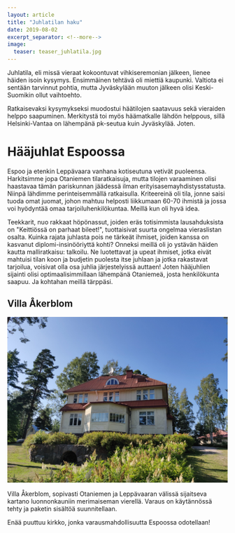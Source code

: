 ```yaml
---
layout: article
title: "Juhlatilan haku"
date: 2019-08-02
excerpt_separator: <!--more-->
image:
  teaser: teaser_juhlatila.jpg
---
```


Juhlatila, eli missä vieraat kokoontuvat vihkiseremonian jälkeen, lienee häiden isoin kysymys.
Ensimmäinen tehtävä oli miettiä kaupunki. Valtiota ei sentään tarvinnut pohtia, mutta Jyväskylään muuton jälkeen olisi Keski-Suomikin ollut vaihtoehto.
<!--more-->
Ratkaisevaksi kysymykseksi muodostui häätilojen saatavuus sekä vieraiden helppo saapuminen. Merkitystä toi myös häämatkalle lähdön helppous, sillä Helsinki-Vantaa on lähempänä pk-seutua kuin Jyväskylää.
Joten.

# Hääjuhlat Espoossa
Espoo ja etenkin Leppävaara vanhana kotiseutuna vetivät puoleensa. Harkitsimme jopa Otaniemen tilaratkaisuja, mutta tilojen varaaminen olisi haastavaa tämän pariskunnan jäädessä ilman erityisasemayhdistysstatusta. Niinpä lähdimme perinteisemmällä ratkaisulla. Kriteereinä oli tila, jonne saisi tuoda omat juomat, johon mahtuu helposti liikkumaan 60-70 ihmistä ja jossa voi hyödyntää omaa tarjoiluhenkilökuntaa. Meillä kun oli hyvä idea.

Teekkarit, nuo rakkaat höpönassut, joiden eräs totisimmista lausahduksista on "Keittiössä on parhaat bileet!", tuottaisivat suurta ongelmaa vieraslistan osalta. Kuinka rajata juhlasta pois ne tärkeät ihmiset, joiden kanssa on kasvanut diplomi-insinööriyttä kohti? Onneksi meillä oli jo ystävän häiden kautta malliratkaisu: talkoilu. Ne luotettavat ja upeat ihmiset, jotka eivät mahtuisi tilan koon ja budjetin puolesta itse juhlaan ja jotka rakastavat tarjoilua, voisivat olla osa juhlia järjestelyissä auttaen! Joten hääjuhlien sijainti olisi optimaalisimmillaan lähempänä Otaniemeä, josta henkilökunta saapuu.
Ja kohtahan meillä tärppäsi.

## Villa Åkerblom

![Villa Åkerblom](/images/juhlatila.jpg "Villa Åkerblom")

Villa Åkerblom, sopivasti Otaniemen ja Leppävaaran välissä sijaitseva kartano luonnonkauniin merimaiseman vierellä. Varaus on käytännössä tehty ja paketin sisältöä suunnitellaan.

Enää puuttuu kirkko, jonka varausmahdollisuutta Espoossa odotellaan!
